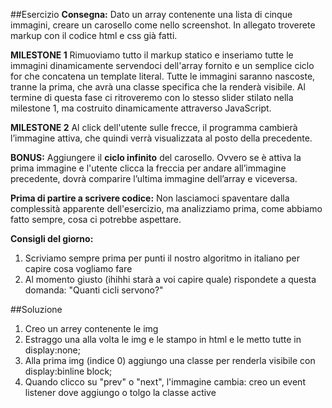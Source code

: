 ##Esercizio
**Consegna:**
Dato un array contenente una lista di cinque immagini, creare un carosello come nello screenshot.
In allegato troverete markup con il codice html e css già fatti.

**MILESTONE 1**
Rimuoviamo tutto il markup statico e inseriamo tutte le immagini dinamicamente servendoci dell'array fornito e un semplice ciclo for che concatena un template literal.
Tutte le immagini saranno nascoste, tranne la prima, che avrà una classe specifica che la renderà visibile.
Al termine di questa fase ci ritroveremo con lo stesso slider stilato nella milestone 1, ma costruito dinamicamente attraverso JavaScript.

**MILESTONE 2**
Al click dell'utente sulle frecce, il programma cambierà l’immagine attiva, che quindi verrà visualizzata al posto della precedente.

**BONUS:**
Aggiungere il **ciclo infinito** del carosello. Ovvero se è attiva la prima immagine e l'utente clicca la freccia per andare all’immagine precedente, dovrà comparire l’ultima immagine dell’array e viceversa.

**Prima di partire a scrivere codice:**
Non lasciamoci spaventare dalla complessità apparente dell'esercizio, ma analizziamo prima, come abbiamo fatto sempre, cosa ci potrebbe aspettare.

**Consigli del giorno:**

1. Scriviamo sempre prima per punti il nostro algoritmo in italiano per capire cosa vogliamo fare
2. Al momento giusto (ihihhi starà a voi capire quale) rispondete a questa domanda: "Quanti cicli servono?"

##Soluzione

1. Creo un arrey contenente le img
2. Estraggo una alla volta le img e le stampo in html e le metto tutte in display:none;
3. Alla prima img (indice 0) aggiungo una classe per renderla visibile con display:binline block;
4. Quando clicco su "prev" o "next", l'immagine cambia:
   creo un event listener dove aggiungo o tolgo la classe active
